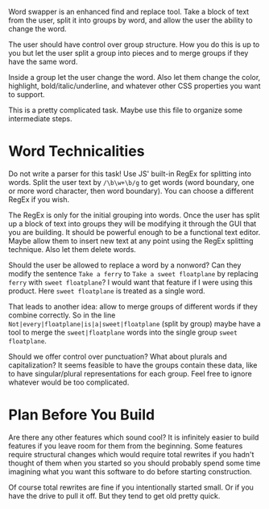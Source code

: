 Word swapper is an enhanced find and replace tool. Take a block of text from the user, split it into groups by word, and allow the user the ability to change the word.

The user should have control over group structure. How you do this is up to you but let the user split a group into pieces and to merge groups if they have the same word.

Inside a group let the user change the word. Also let them change the color, highlight, bold/italic/underline, and whatever other CSS properties you want to support.

This is a pretty complicated task. Maybe use this file to organize some intermediate steps.

# Word Technicalities

Do not write a parser for this task! Use JS' built-in RegEx for splitting into words. Split the user text by `/\b\w+\b/g` to get words (word boundary, one or more word character, then word boundary). You can choose a different RegEx if you wish.

The RegEx is only for the initial grouping into words. Once the user has split up a block of text into groups they will be modifying it through the GUI that you are building. It should be powerful enough to be a functional text editor. Maybe allow them to insert new text at any point using the RegEx splitting technique. Also let them delete words.

Should the user be allowed to replace a word by a nonword? Can they modify the sentence `Take a ferry` to `Take a sweet floatplane` by replacing `ferry` with `sweet floatplane`? I would want that feature if I were using this product. Here `sweet floatplane` is treated as a single word.

That leads to another idea: allow to merge groups of different words if they combine correctly. So in the line `Not|every|floatplane|is|a|sweet|floatplane` (split by group) maybe have a tool to merge the `sweet|floatplane` words into the single group `sweet floatplane`.

Should we offer control over punctuation? What about plurals and capitalization? It seems feasible to have the groups contain these data, like to have singular/plural representations for each group. Feel free to ignore whatever would be too complicated.

# Plan Before You Build

Are there any other features which sound cool? It is infinitely easier to build features if you leave room for them from the beginning. Some features require structural changes which would require total rewrites if you hadn't thought of them when you started so you should probably spend some time imagining what you want this software to do before starting construction.

Of course total rewrites are fine if you intentionally started small. Or if you have the drive to pull it off. But they tend to get old pretty quick.
